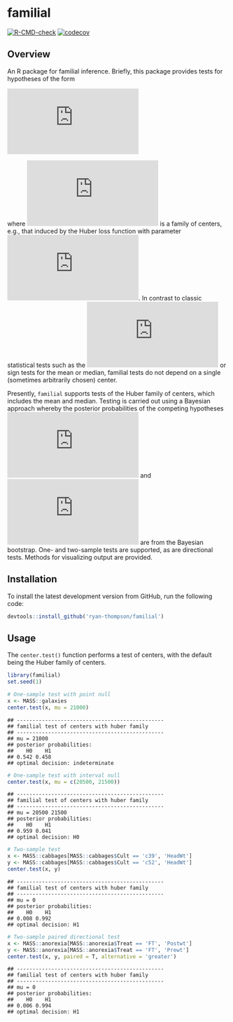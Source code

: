 
# familial

[![R-CMD-check](https://github.com/ryan-thompson/familial/workflows/R-CMD-check/badge.svg)](https://github.com/ryan-thompson/familial/actions)
[![codecov](https://codecov.io/gh/ryan-thompson/familial/branch/master/graph/badge.svg)](https://github.com/ryan-thompson/familial/actions)

## Overview

An R package for familial inference. Briefly, this package provides
tests for hypotheses of the form

![
\\mathrm{H}\_0:\\mu(\\lambda)=\\mu_0\\text{ for some }\\lambda\\in\\Lambda\\quad\\text{vs.}\\quad\\mathrm{H}\_1:\\mu(\\lambda)\\neq\\mu_0\\text{ for all }\\lambda\\in\\Lambda,
](https://latex.codecogs.com/png.latex?%0A%5Cmathrm%7BH%7D_0%3A%5Cmu%28%5Clambda%29%3D%5Cmu_0%5Ctext%7B%20for%20some%20%7D%5Clambda%5Cin%5CLambda%5Cquad%5Ctext%7Bvs.%7D%5Cquad%5Cmathrm%7BH%7D_1%3A%5Cmu%28%5Clambda%29%5Cneq%5Cmu_0%5Ctext%7B%20for%20all%20%7D%5Clambda%5Cin%5CLambda%2C%0A "
\mathrm{H}_0:\mu(\lambda)=\mu_0\text{ for some }\lambda\in\Lambda\quad\text{vs.}\quad\mathrm{H}_1:\mu(\lambda)\neq\mu_0\text{ for all }\lambda\in\Lambda,
")

where
![\\{\\mu(\\lambda):\\lambda\\in\\Lambda\\}](https://latex.codecogs.com/png.latex?%5C%7B%5Cmu%28%5Clambda%29%3A%5Clambda%5Cin%5CLambda%5C%7D "\{\mu(\lambda):\lambda\in\Lambda\}")
is a family of centers, e.g., that induced by the Huber loss function
with parameter
![\\lambda](https://latex.codecogs.com/png.latex?%5Clambda "\lambda").
In contrast to classic statistical tests such as the
![t](https://latex.codecogs.com/png.latex?t "t") or sign tests for the
mean or median, familial tests do not depend on a single (sometimes
arbitrarily chosen) center.
<!-- See the package [vignette](vignette.pdf) for illustrations. -->

Presently, `familial` supports tests of the Huber family of centers,
which includes the mean and median. Testing is carried out using a
Bayesian approach whereby the posterior probabilities of the competing
hypotheses
![\\mathrm{H}\_0](https://latex.codecogs.com/png.latex?%5Cmathrm%7BH%7D_0 "\mathrm{H}_0")
and
![\\mathrm{H}\_1](https://latex.codecogs.com/png.latex?%5Cmathrm%7BH%7D_1 "\mathrm{H}_1")
are from the Bayesian bootstrap. One- and two-sample tests are
supported, as are directional tests. Methods for visualizing output are
provided.

## Installation

<!-- To install the latest stable version from CRAN, run the following code: -->
<!-- ``` {r, eval = F} -->
<!-- install.packages('familial') -->
<!-- ``` -->

To install the latest development version from GitHub, run the following
code:

``` r
devtools::install_github('ryan-thompson/familial')
```

## Usage

The `center.test()` function performs a test of centers, with the
default being the Huber family of centers.

``` r
library(familial)
set.seed(1)

# One-sample test with point null
x <- MASS::galaxies
center.test(x, mu = 21000)
```

    ## -----------------------------------------------
    ## familial test of centers with huber family
    ## -----------------------------------------------
    ## mu = 21000 
    ## posterior probabilities: 
    ##    H0    H1 
    ## 0.542 0.458 
    ## optimal decision: indeterminate

``` r
# One-sample test with interval null
center.test(x, mu = c(20500, 21500))
```

    ## -----------------------------------------------
    ## familial test of centers with huber family
    ## -----------------------------------------------
    ## mu = 20500 21500 
    ## posterior probabilities: 
    ##    H0    H1 
    ## 0.959 0.041 
    ## optimal decision: H0

``` r
# Two-sample test
x <- MASS::cabbages[MASS::cabbages$Cult == 'c39', 'HeadWt']
y <- MASS::cabbages[MASS::cabbages$Cult == 'c52', 'HeadWt']
center.test(x, y)
```

    ## -----------------------------------------------
    ## familial test of centers with huber family
    ## -----------------------------------------------
    ## mu = 0 
    ## posterior probabilities: 
    ##    H0    H1 
    ## 0.008 0.992 
    ## optimal decision: H1

``` r
# Two-sample paired directional test
x <- MASS::anorexia[MASS::anorexia$Treat == 'FT', 'Postwt']
y <- MASS::anorexia[MASS::anorexia$Treat == 'FT', 'Prewt']
center.test(x, y, paired = T, alternative = 'greater')
```

    ## -----------------------------------------------
    ## familial test of centers with huber family
    ## -----------------------------------------------
    ## mu = 0 
    ## posterior probabilities: 
    ##    H0    H1 
    ## 0.006 0.994 
    ## optimal decision: H1

<!--
## Documentation

See the package [vignette](vignette.pdf) or [reference manual](familial_0.1.0.pdf).
-->
